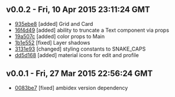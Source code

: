 v0.0.2 - Fri, 10 Apr 2015 23:11:24 GMT
--------------------------------------

- [935ebe8](../../commit/935ebe8) [added] Grid and Card
- [16f4d49](../../commit/16f4d49) [added] ability to truncate a Text component via props
- [19a507c](../../commit/19a507c) [added] color props to Main
- [1b1e552](../../commit/1b1e552) [fixed] Layer shadows
- [3131e93](../../commit/3131e93) [changed] styling constants to SNAKE_CAPS
- [dd5d168](../../commit/dd5d168) [added] material icons for edit and profile


v0.0.1 - Fri, 27 Mar 2015 22:56:24 GMT
--------------------------------------

- [0083be7](../../commit/0083be7) [fixed] ambidex version dependency